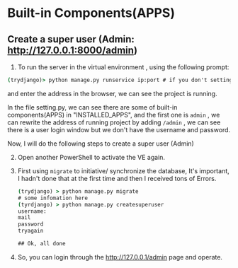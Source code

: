 #  Built-in Components(APPS)

## Create a super user (Admin: http://127.0.0.1:8000/admin)

1.  To run the server in the virtual environment , using the following prompt:

   ``` cmd
   (trydjango)> python manage.py runservice ip:port # if you don't setting the ip and port , it will set default as 127.0.0.1:8000
   ```

   and enter the address in the browser, we can see the project is running. 

   In the file setting.py,  we can see there are some of built-in components(APPS) in "INSTALLED_APPS", and the first one is ` admin ` , we can rewrite the address of running project by adding ` /admin ` , we can see there is a user login window but we don't have the username and password.

   Now,  I will do the following steps to create a super user (Admin) 

2. Open another PowerShell to activate the VE again. 

3. First using ` migrate ` to initiative/ synchronize the database, It's important, I hadn't done that at the first time and then I received tons of Errors.

   ``` cmd
   (trydjango) > python manage.py migrate
   # some infomation here
   (tyrdjango) > python manage.py createsuperuser
   username:
   mail
   password
   tryagain 
   
   ## Ok, all done
   ```

   

4. So, you can login through the http://127.0.0.1/admin page and operate.